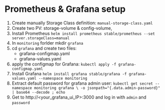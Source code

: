 # Prometheus & Grafana setup

1) Create manually Storage Class definition: `manual-storage-class.yaml`
2) Create two PV: storage-volume & config-volume,
3) Install Prometheus `helm install prometheus stable/prometheus --set server.storageClass=manual`
4) In `monitoring` forlder mkdir `grafana`
6) cd `grafana` and create two files:
	- grafana-configmap.yaml
	- grafana-values.yaml
7) apply the configmap for Grafana: `kubectl apply -f grafana-configmap.yaml`
8) Install Grafana `helm install grafana stable/grafana -f grafana-values.yaml --namespace monitoring`
9) Extract default password for grafana admin user: `kubectl get secret --namespace monitoring grafana \ -o jsonpath="{.data.admin-password}" | base64 --decode ; echo`
9) Get to http://<your_grafana_ui_IP>:3000 and log in with `admin` and `password`
